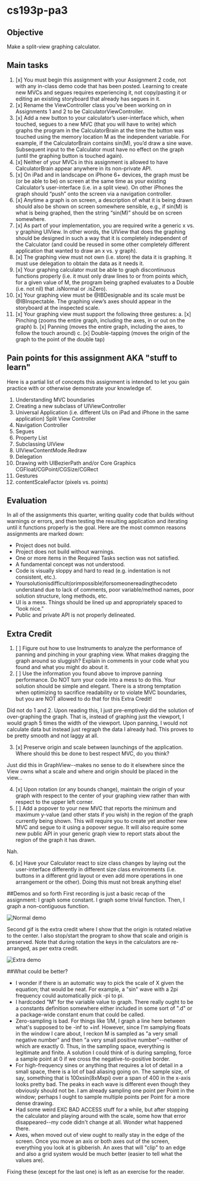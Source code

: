 # cs193p-pa3

## Objective
Make a split-view graphing calculator.

## Main tasks
1. [x] You must begin this assignment with your Assignment 2 code, not with any in-class demo code that has been posted. Learning to create new MVCs and segues requires experiencing it, not copy/pasting it or editing an existing storyboard that already has segues in it.
2. [x] Rename the ViewController class you’ve been working on in Assignments 1 and 2 to be CalculatorViewController.
3. [x] Add a new button to your calculator’s user-interface which, when touched, segues to a new MVC (that you will have to write) which graphs the program in the CalculatorBrain at the time the button was touched using the memory location M as the independent variable. For example, if the CalculatorBrain contains sin(M), you’d draw a sine wave. Subsequent input to the Calculator must have no effect on the graph (until the graphing button is touched again).
4. [x] Neither of your MVCs in this assignment is allowed to have CalculatorBrain appear anywhere in its non-private API.
5. [x] On iPad and in landscape on iPhone 6+ devices, the graph must be (or be able to be) on screen at the same time as your existing Calculator’s user-interface (i.e. in a split view). On other iPhones the graph should “push” onto the screen via a navigation controller.
6. [x] Anytime a graph is on screen, a description of what it is being drawn should also be shown on screen somewhere sensible, e.g., if sin(M) is what is being graphed, then the string “sin(M)” should be on screen somewhere.
7. [x] As part of your implementation, you are required write a generic x vs. y graphing UIView. In other words, the UIView that does the graphing should be designed in such a way that it is completely independent of the Calculator (and could be reused in some other completely different application that wanted to draw an x vs. y graph).
8. [x] The graphing view must not own (i.e. store) the data it is graphing. It must use delegation to obtain the data as it needs it.
9. [x] Your graphing calculator must be able to graph discontinuous functions properly (i.e. it must only draw lines to or from points which, for a given value of M, the program being graphed evaluates to a Double (i.e. not nil) that .isNormal or .isZero).
10. [x] Your graphing view must be @IBDesignable and its scale must be @IBInspectable. The graphing view’s axes should appear in the storyboard at the inspected scale.
11. [x] Your graphing view must support the following three gestures:
    a. [x] Pinching (zooms the entire graph, including the axes, in or out on the graph)
    b. [x] Panning (moves the entire graph, including the axes, to follow the touch around)
    c. [x] Double-tapping (moves the origin of the graph to the point of the double tap) 

## Pain points for this assignment AKA "stuff to learn"
Here is a partial list of concepts this assignment is intended to let you gain practice with or otherwise demonstrate your knowledge of.

1. Understanding MVC boundaries
2. Creating a new subclass of UIViewController
3. Universal Application (i.e. different UIs on iPad and iPhone in the same application) Split View Controller
4. Navigation Controller
5. Segues
6. Property List
7. Subclassing UIView
8. UIViewContentMode.Redraw
9. Delegation
10. Drawing with UIBezierPath and/or Core Graphics CGFloat/CGPoint/CGSize/CGRect
11. Gestures
12. contentScaleFactor (pixels vs. points)


## Evaluation
In all of the assignments this quarter, writing quality code that builds without warnings or errors, and then testing the resulting application and iterating until it functions properly is the goal.
Here are the most common reasons assignments are marked down:

  * Project does not build.
  * Project does not build without warnings.
  * One or more items in the Required Tasks section was not satisfied.
  * A fundamental concept was not understood.
  * Code is visually sloppy and hard to read (e.g. indentation is not consistent, etc.).
  * Yoursolutionisdifficult(orimpossible)forsomeonereadingthecodeto understand due to lack of comments, poor variable/method names, poor solution structure, long methods, etc.
  * UI is a mess. Things should be lined up and appropriately spaced to “look nice.”
  * Public and private API is not properly delineated.


## Extra Credit
1. [ ] Figure out how to use Instruments to analyze the performance of panning and pinching in your graphing view. What makes dragging the graph around so sluggish? Explain in comments in your code what you found and what you might do about it.
2. [ ] Use the information you found above to improve panning performance. Do NOT turn your code into a mess to do this. Your solution should be simple and elegant. There is a strong temptation when optimizing to sacrifice readability or to violate MVC boundaries, but you are NOT allowed to do that for this Extra Credit!

Did not do 1 and 2.  Upon reading this, I just pre-emptively did the solution of over-graphing the graph.  That is, instead of graphing just the viewport, I would graph 5 times the width of the viewport.  Upon panning, I would not calculate data but instead just regraph the data I already had.  This proves to be pretty smooth and not laggy at all.

3. [x] Preserve origin and scale between launchings of the application. Where should this be done to best respect MVC, do you think?

Just did this in GraphView--makes no sense to do it elsewhere since the View owns what a scale and where and origin should be placed in the view...

4. [x] Upon rotation (or any bounds change), maintain the origin of your graph with respect to the center of your graphing view rather than with respect to the upper left corner.
5. [ ] Add a popover to your new MVC that reports the minimum and maximum y-value (and other stats if you wish) in the region of the graph currently being shown. This will require you to create yet another new MVC and segue to it using a popover segue. It will also require some new public API in your generic graph view to report stats about the region of the graph it has drawn.

Nah.

6. [x] Have your Calculator react to size class changes by laying out the user-interface differently in different size class environments (i.e. buttons in a different grid layout or even add more operations in one arrangement or the other). Doing this must not break anything else!


##Demos and so forth
First recording is just a basic recap of the assignment:  I graph some constant.  I graph some trivial function.  Then, I graph a non-contiguous function.  

![Normal demo](normal_demo.gif)

Second gif is the extra credit where I show that the origin is rotated relative to the center.  I also stop/start the program to show that scale and origin is preserved.  Note that during rotation the keys in the calculators are re-arranged, as per extra credit.  

![Extra demo](extra_demo.gif)

##What could be better?
  * I wonder if there is an automatic way to pick the scale of X given the equation; that would be neat.  For example, a "sin" wave with a 2pi frequency could automatically pick -pi to pi.
  * I hardcoded "M" for the variable value to graph.  There really ought to be a constants definition somewhere either included in some sort of ".d" or a package-wide constant enum that could be called.
  * Zero-sampling is bad.  For things like 1/M, I graph a line here between what's supposed to be -inf to +inf.  However, since I'm samplying floats in the window I care about, I reckon M is sampled as "a very small negative number" and then "a very small positive number"--neither of which are exactly 0.  Thus, in the sampling space, everything is legitimate and finite.  A solution I could think of is during sampling, force a sample point at 0 if we cross the negative-to-positive border.
  * For high-frequency sines or anything that requires a lot of detail in a small space, there is a lot of bad aliasing going on.  The sample size, of say, something that is 100xsin(8xMxpi) over a span of 400 in the x-axis looks pretty bad.  The peaks in each wave is different even though they obviously should not be.  I am already sampling one point per Point in the window; perhaps I ought to sample multiple points per Point for a more dense drawing.
  * Had some weird EXC BAD ACCESS stuff for a while, but after stopping the calculator and playing around with the scale, some how that error disappeared--my code didn't change at all.  Wonder what happened there.
  * Axes, when moved out of view ought to really stay in the edge of the screen.  Once you move an axis or both axes out of the screen, everything you look at is gibberish.  An axes that will "clip" to an edge and also a grid system would be much better (easier to tell what the values are).

Fixing these (except for the last one) is left as an exercise for the reader.
